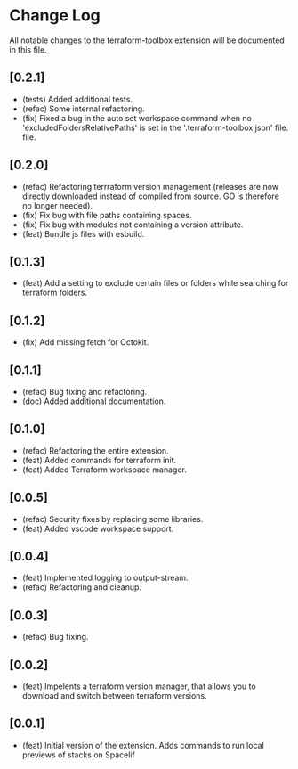 # Change Log

All notable changes to the terraform-toolbox extension will be documented in this file.

## [0.2.1]

- (tests) Added additional tests.
- (refac) Some internal refactoring.
- (fix) Fixed a bug in the auto set workspace command when no 'excludedFoldersRelativePaths' is set in the '.terraform-toolbox.json' file. file.

## [0.2.0]

- (refac) Refactoring terrraform version management (releases are now directly downloaded instead of compiled from source. GO is therefore no longer needed).
- (fix) Fix bug with file paths containing spaces.
- (fix) Fix bug with modules not containing a version attribute.
- (feat) Bundle js files with esbuild.

## [0.1.3]

- (feat) Add a setting to exclude certain files or folders while searching for terraform folders.

## [0.1.2]

- (fix) Add missing fetch for Octokit.

## [0.1.1]

- (refac) Bug fixing and refactoring.
- (doc) Added additional documentation.

## [0.1.0]

- (refac) Refactoring the entire extension.
- (feat) Added commands for terraform init.
- (feat) Added Terraform workspace manager.

## [0.0.5]

- (refac) Security fixes by replacing some libraries.
- (feat) Added vscode workspace support.

## [0.0.4]

- (feat) Implemented logging to output-stream.
- (refac) Refactoring and cleanup.

## [0.0.3]

- (refac) Bug fixing.

## [0.0.2]

- (feat) Impelents a terraform version manager, that allows you to download and switch between terraform versions.

## [0.0.1]

- (feat) Initial version of the extension. Adds commands to run local previews of stacks on Spacelif
